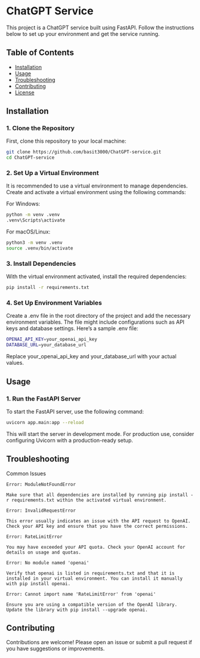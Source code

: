 # ChatGPT Service

This project is a ChatGPT service built using FastAPI. Follow the instructions below to set up your environment and get the service running.

## Table of Contents

- [Installation](#installation)
- [Usage](#usage)
- [Troubleshooting](#troubleshooting)
- [Contributing](#contributing)
- [License](#license)

## Installation

### 1. Clone the Repository

First, clone this repository to your local machine:

```bash
git clone https://github.com/basit3000/ChatGPT-service.git
cd ChatGPT-service
```

### 2. Set Up a Virtual Environment

It is recommended to use a virtual environment to manage dependencies. Create and activate a virtual environment using the following commands:

For Windows:

```bash
python -m venv .venv
.venv\Scripts\activate
```

For macOS/Linux:

```bash
python3 -m venv .venv
source .venv/bin/activate
```

### 3. Install Dependencies

With the virtual environment activated, install the required dependencies:

```bash
pip install -r requirements.txt
```

### 4. Set Up Environment Variables

Create a .env file in the root directory of the project and add the necessary environment variables. The file might include configurations such as API keys and database settings. Here’s a sample .env file:

```bash
OPENAI_API_KEY=your_openai_api_key
DATABASE_URL=your_database_url
```

Replace your_openai_api_key and your_database_url with your actual values.

## Usage

### 1. Run the FastAPI Server

To start the FastAPI server, use the following command:

```bash
uvicorn app.main:app --reload
```

This will start the server in development mode. For production use, consider configuring Uvicorn with a production-ready setup.

## Troubleshooting

Common Issues

    Error: ModuleNotFoundError

    Make sure that all dependencies are installed by running pip install -r requirements.txt within the activated virtual environment.

    Error: InvalidRequestError

    This error usually indicates an issue with the API request to OpenAI. Check your API key and ensure that you have the correct permissions.

    Error: RateLimitError

    You may have exceeded your API quota. Check your OpenAI account for details on usage and quotas.

    Error: No module named 'openai'

    Verify that openai is listed in requirements.txt and that it is installed in your virtual environment. You can install it manually with pip install openai.

    Error: Cannot import name 'RateLimitError' from 'openai'

    Ensure you are using a compatible version of the OpenAI library. Update the library with pip install --upgrade openai.

## Contributing

Contributions are welcome! Please open an issue or submit a pull request if you have suggestions or improvements.
